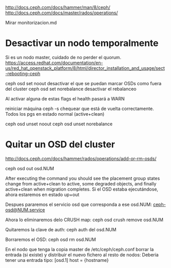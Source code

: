 http://docs.ceph.com/docs/hammer/man/8/ceph/
http://docs.ceph.com/docs/master/rados/operations/

Mirar monitorizacion.md


# Desactivar un nodo temporalmente
Si es un nodo master, cuidado de no perder el quorum.
https://access.redhat.com/documentation/en-us/red_hat_openstack_platform/8/html/director_installation_and_usage/sect-rebooting-ceph

ceph osd set noout
  desactivar el que se puedan marcar OSDs como fuera del cluster
ceph osd set norebalance
  desactivar el rebalanceo

Al activar alguna de estas flags el health pasará a WARN

reiniciar máquina
ceph -s
  chequear que está de vuelta correctamente. Todos los pgs en estado normal (active+clean)

ceph osd unset noout
ceph osd unset norebalance



# Quitar un OSD del cluster
http://docs.ceph.com/docs/hammer/rados/operations/add-or-rm-osds/

ceph osd out osd.NUM

After executing the command you should see the placement group states change from active+clean to active, some degraded objects, and finally active+clean when migration completes.
Si el OSD estaba ejecutándose, ahora estaremos en estado up+out

Despues pararemos el servicio osd que corresponda a ese osd.NUM:
ceph-osd@NUM.service

Ahora lo eliminaremos delo CRUSH map:
ceph osd crush remove osd.NUM

Quitaremos la clave de auth:
ceph auth del osd.NUM

Borraremos el OSD:
ceph osd rm osd.NUM

En el nodo que tenga la copia master de /etc/ceph/ceph.conf borrar la entrada (si existe) y distribuir el nuevo fichero al resto de nodos:
Deberia tener una entrada tipo:
[osd.1]
    host = {hostname}

